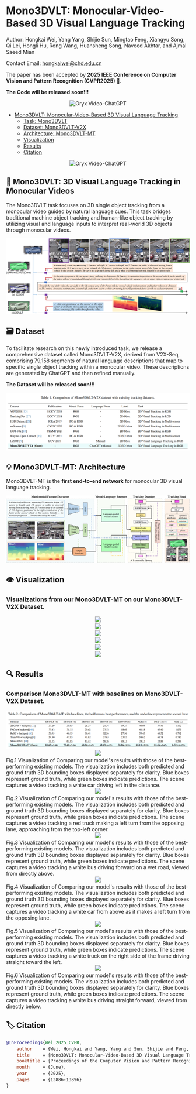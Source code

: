# Mono3DVLT: Monocular-Video-Based 3D Visual Language Tracking
Author: Hongkai Wei, Yang Yang, Shijie Sun, Mingtao Feng, Xiangyu Song, Qi Lei, Hongli Hu, Rong Wang, Huansheng Song, Naveed Akhtar, and Ajmal Saeed Mian

Contact Email: hongkaiwei@chd.edu.cn

The paper has been accepted by **2025 IEEE Conference on Computer Vision and Pattern Recognition (CVPR2025)** 🎉.

**The Code will be released soon!!!**
<p align="center">
    <img src="https://i.imgur.com/waxVImv.png" alt="Oryx Video-ChatGPT">
</p>

- [Mono3DVLT: Monocular-Video-Based 3D Visual Language Tracking](#lmttm-vmi)
  - [Task: Mono3DVLT](#Mono3DVLT)
  - [Dataset: Mono3DVLT-V2X](#Dataset)
  - [Architecture: Mono3DVLT-MT](#Mono3DVLT-MT)
  - [Visualization](#Visualization)
  - [Results](#Results)
  - [Citation](#Citation)

<p align="center">
    <img src="https://i.imgur.com/waxVImv.png" alt="Oryx Video-ChatGPT">
</p>

## 💬 Mono3DVLT: 3D Visual Language Tracking in Monocular Videos
The Mono3DVLT task focuses on 3D single object tracking from a monocular video guided by natural language cues. This task bridges traditional machine object tracking and human-like object tracking by utilizing visual and language inputs to interpret real-world 3D objects through monocular videos. 
<div align="center">
  <img src="images/Mono3DVLT-V2X.png"/>
</div>

## 🗃️ Dataset
To facilitate research on this newly introduced task, we release a comprehensive dataset called Mono3DVLT-V2X, derived from V2X-Seq, comprising 79,158 segments of natural language descriptions that map to specific single object tracking within a monocular video. These descriptions are generated by ChatGPT and then refined manually. 

**The Dataset will be released soon!!!**

<div align="center">
  <img src="images/tab1.png"/>
</div>


## 💡 Mono3DVLT-MT: Architecture

Mono3DVLT-MT is the **first end-to-end network** for monocular 3D visual language tracking. 
<div align="center">
  <img src="images/Mono3DVLT-MT.png"/>
</div>


## 👁️ Visualization

### Visualizations from our Mono3DVLT-MT on our Mono3DVLT-V2X Dataset.

<div align="center">
  <img src="images/ksh1.gif"/>
</div>

<div align="center">
  <img src="images/ksh2.gif"/>
</div>

<div align="center">
  <img src="images/ksh3.gif"/>
</div>

<div align="center">
  <img src="images/ksh4.gif"/>
</div>

<div align="center">
  <img src="images/ksh5.gif"/>
</div>

<div align="center">
  <img src="images/ksh6.gif"/>
</div>


## 🔍 Results

### Comparison Mono3DVLT-MT with baselines on Mono3DVLT-V2X Dataset.
<div align="center">
  <img src="images/tab2.png"/>
</div>


<div align="center">
  <img src="images/jtksh1.png"/>
</div>
Fig.1 Visualization of Comparing our model's results with those of the best-performing existing models. The visualization includes both predicted and ground truth 3D bounding boxes displayed separately for clarity. Blue boxes represent ground truth, while green boxes indicate predictions. The scene captures a video tracking a white car driving left in the distance.

<div align="center">
  <img src="images/jtksh2.png"/>
</div>
Fig.2 Visualization of Comparing our model's results with those of the best-performing existing models. The visualization includes both predicted and ground truth 3D bounding boxes displayed separately for clarity. Blue boxes represent ground truth, while green boxes indicate predictions. The scene captures a video tracking a red truck making a left turn from the opposing lane, approaching from the top-left corner.

<div align="center">
  <img src="images/jtksh3.png"/>
</div>
Fig.3 Visualization of Comparing our model's results with those of the best-performing existing models. The visualization includes both predicted and ground truth 3D bounding boxes displayed separately for clarity. Blue boxes represent ground truth, while green boxes indicate predictions. The scene captures a video tracking a white bus driving forward on a wet road, viewed from directly above.

<div align="center">
  <img src="images/jtksh4.png"/>
</div>
Fig.4 Visualization of Comparing our model's results with those of the best-performing existing models. The visualization includes both predicted and ground truth 3D bounding boxes displayed separately for clarity. Blue boxes represent ground truth, while green boxes indicate predictions. The scene captures a video tracking a white car from above as it makes a left turn from the opposing lane.

<div align="center">
  <img src="images/jtksh5.png"/>
</div>
Fig.5 Visualization of Comparing our model's results with those of the best-performing existing models. The visualization includes both predicted and ground truth 3D bounding boxes displayed separately for clarity. Blue boxes represent ground truth, while green boxes indicate predictions. The scene captures a video tracking a white truck on the right side of the frame driving straight toward the left.

<div align="center">
  <img src="images/jtksh6.png"/>
</div>
Fig.6 Visualization of Comparing our model's results with those of the best-performing existing models. The visualization includes both predicted and ground truth 3D bounding boxes displayed separately for clarity. Blue boxes represent ground truth, while green boxes indicate predictions. The scene captures a video tracking a white bus driving straight forward, viewed from directly below. 

## 🏷️ Citation
```bibtex
@InProceedings{Wei_2025_CVPR,
    author    = {Wei, Hongkai and Yang, Yang and Sun, Shijie and Feng, Mingtao and Song, Xiangyu and Lei, Qi and Hu, Hongli and Wang, Rong and Song, Huansheng and Akhtar, Naveed and Mian, Ajmal Saeed},
    title     = {Mono3DVLT: Monocular-Video-Based 3D Visual Language Tracking},
    booktitle = {Proceedings of the Computer Vision and Pattern Recognition Conference (CVPR)},
    month     = {June},
    year      = {2025},
    pages     = {13886-13896}
}
```
